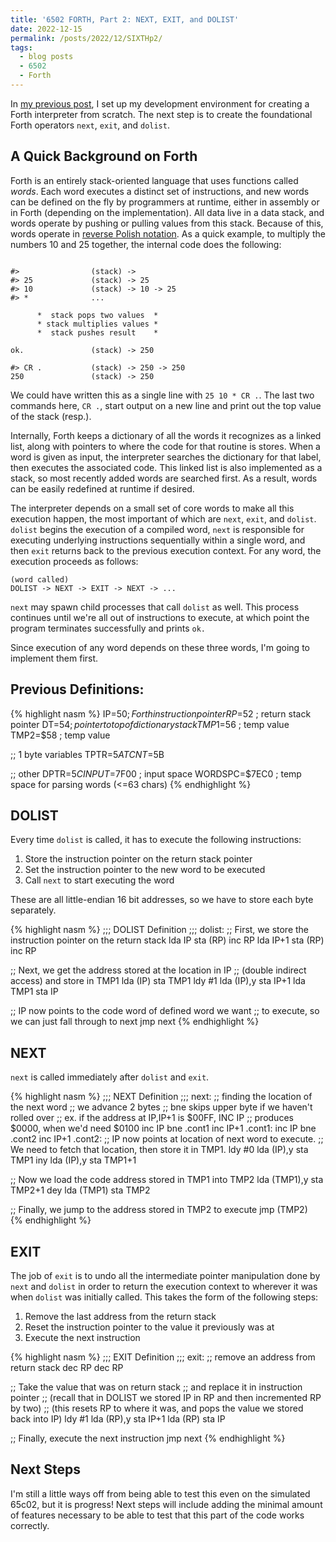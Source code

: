 ```yaml
---
title: '6502 FORTH, Part 2: NEXT, EXIT, and DOLIST'
date: 2022-12-15
permalink: /posts/2022/12/SIXTHp2/
tags:
  - blog posts
  - 6502
  - Forth
---
```


In [my previous post](https://www.ahl27.com/posts/2022/12/SIXTHp1/), I set up my development environment for creating a Forth interpreter from scratch. The next step is to create the foundational Forth operators `next`, `exit`, and `dolist`.

A Quick Background on Forth
---------------

Forth is an entirely stack-oriented language that uses functions called *words*. Each word executes a distinct set of instructions, and new words can be defined on the fly by programmers at runtime, either in assembly or in Forth (depending on the implementation). All data live in a data stack, and words operate by pushing or pulling values from this stack. Because of this, words operate in [reverse Polish notation](https://en.wikipedia.org/wiki/Reverse_Polish_notation). As a quick example, to multiply the numbers 10 and 25 together, the internal code does the following:

```

#>                (stack) ->
#> 25             (stack) -> 25
#> 10             (stack) -> 10 -> 25
#> *              ...

      *  stack pops two values  *
      * stack multiplies values *
      *  stack pushes result    *

ok.               (stack) -> 250

#> CR .           (stack) -> 250 -> 250
250               (stack) -> 250
```

We could have written this as a single line with `25 10 * CR .`. The last two commands here, `CR .`, start output on a new line and print out the top value of the stack (resp.).

Internally, Forth keeps a dictionary of all the words it recognizes as a linked list, along with pointers to where the code for that routine is stores. When a word is given as input, the interpreter searches the dictionary for that label, then executes the associated code. This linked list is also implemented as a stack, so most recently added words are searched first. As a result, words can be easily redefined at runtime if desired.

The interpreter depends on a small set of core words to make all this execution happen, the most important of which are `next`, `exit`, and `dolist`. `dolist` begins the execution of a compiled word, `next` is responsible for executing underlying instructions sequentially within a single word, and then `exit` returns back to the previous execution context. For any word, the execution proceeds as follows:

```
(word called)
DOLIST -> NEXT -> EXIT -> NEXT -> ...
```

`next` may spawn child processes that call `dolist` as well. This process continues until we're all out of instructions to execute, at which point the program terminates successfully and prints `ok.`

Since execution of any word depends on these three words, I'm going to implement them first.

Previous Definitions:
------------

{% highlight nasm %}
IP=$50                     ; Forth instruction pointer
RP=$52                     ; return stack pointer
DT=$54                     ; pointer to top of dictionary stack
TMP1=$56                   ; temp value
TMP2=$58                   ; temp value

;; 1 byte variables
TPTR=$5A
TCNT=$5B

;; other
DPTR=$5C
INPUT=$7F00                ; input space
WORDSPC=$7EC0              ; temp space for parsing words (<=63 chars)
{% endhighlight %}

DOLIST
------------
Every time `dolist` is called, it has to execute the following instructions:

1. Store the instruction pointer on the return stack pointer
2. Set the instruction pointer to the new word to be executed
3. Call `next` to start executing the word

These are all little-endian 16 bit addresses, so we have to store each byte separately.

{% highlight nasm %}
;;; DOLIST Definition ;;;
dolist:
  ;; First, we store the instruction pointer on the return stack
  lda IP
  sta (RP)
  inc RP
  lda IP+1
  sta (RP)
  inc RP

  ;; Next, we get the address stored at the location in IP 
  ;; (double indirect access) and store in TMP1
  lda (IP)
  sta TMP1
  ldy #1
  lda (IP),y
  sta IP+1
  lda TMP1
  sta IP

  ;; IP now points to the code word of defined word we want
  ;; to execute, so we can just fall through to next
  jmp next
{% endhighlight %}

NEXT
-------
`next` is called immediately after `dolist` and `exit`.

{% highlight nasm %}
;;; NEXT Definition ;;;
next:
  ;; finding the location of the next word
  ;; we advance 2 bytes
  ;; bne skips upper byte if we haven't rolled over
  ;; ex. if the address at IP,IP+1 is $00FF, INC IP
  ;;     produces $0000, when we'd need $0100
  inc IP
  bne .cont1
  inc IP+1
.cont1:
  inc IP
  bne .cont2
  inc IP+1
.cont2:
  ;; IP now points at location of next word to execute.
  ;; We need to fetch that location, then store it in TMP1.
  ldy #0 
  lda (IP),y
  sta TMP1
  iny
  lda (IP),y
  sta TMP1+1

  ;; Now we load the code address stored in TMP1 into TMP2
  lda (TMP1),y
  sta TMP2+1
  dey
  lda (TMP1)
  sta TMP2

  ;; Finally, we jump to the address stored in TMP2 to execute
  jmp (TMP2)  
{% endhighlight %}

EXIT
----------
The job of `exit` is to undo all the intermediate pointer manipulation done by `next` and `dolist` in order to return the execution context to wherever it was when `dolist` was initially called. This takes the form of the following steps:

1. Remove the last address from the return stack
2. Reset the instruction pointer to the value it previously was at
3. Execute the next instruction

{% highlight nasm %}
;;; EXIT Definition ;;;
exit:
  ;; remove an address from return stack
  dec RP
  dec RP

  ;; Take the value that was on return stack
  ;; and replace it in instruction pointer
  ;; (recall that in DOLIST we stored IP in RP and then incremented RP by two)
  ;; (this resets RP to where it was, and pops the value we stored back into IP)
  ldy #1
  lda (RP),y
  sta IP+1
  lda (RP)
  sta IP

  ;; Finally, execute the next instruction
  jmp next
{% endhighlight %}


Next Steps
--------

I'm still a little ways off from being able to test this even on the simulated 65c02, but it is progress! Next steps will include adding the minimal amount of features necessary to be able to test that this part of the code works correctly.
